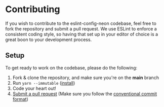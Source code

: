 # Contributing

If you wish to contribute to the eslint-config-neon codebase, feel free to fork the repository and submit a
pull request. We use ESLint to enforce a consistent coding style, so having that set up in your editor of choice
is a great boon to your development process.

## Setup

To get ready to work on the codebase, please do the following:

1. Fork & clone the repository, and make sure you're on the **main** branch
2. Run `yarn --immutable` ([install](https://yarnpkg.com/getting-started/install))
3. Code your heart out!
4. [Submit a pull request](https://github.com/Naval-Base/yuudachi/compare) (Make sure you follow the [conventional commit format](https://github.com/Naval-Base/yuudachi/blob/main/.github/COMMIT_CONVENTION.md))
